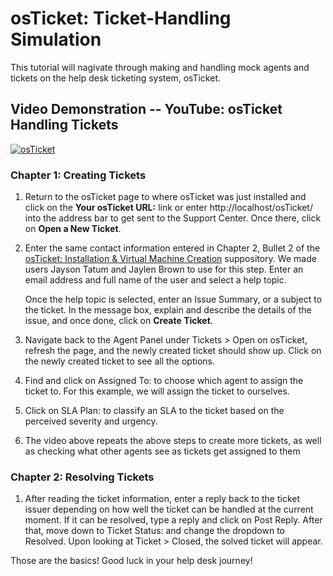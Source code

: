 # osTicket: Ticket-Handling Simulation
This tutorial will nagivate through making and handling mock agents and tickets on the help desk ticketing system, osTicket.

## Video Demonstration -- YouTube: osTicket Handling Tickets
[![osTicket](http://i.imgur.com/rnBht8B.png)](https://youtu.be/2B5cWFWxgzY)

### Chapter 1: Creating Tickets
1.	Return to the osTicket page to where osTicket was just installed and click on the <b>Your osTicket URL:</b> link or enter http://localhost/osTicket/ into the address bar to get sent to the Support Center. Once there, click on <b>Open a New Ticket</b>.

2.	Enter the same contact information entered in Chapter 2, Bullet 2 of the <a href="https://github.com/Rashon5/osticket-install">osTicket: Installation & Virtual Machine Creation</a> suppository. We made users Jayson Tatum and Jaylen Brown to use for this step. Enter an email address and full name of the user and select a help topic.

    Once the help topic is selected, enter an Issue Summary, or a subject to the ticket. In the message box, explain and describe the details of the issue, and once         done, click on <b>Create Ticket</b>.

3.	Navigate back to the Agent Panel under Tickets > Open on osTicket, refresh the page, and the newly created ticket should show up. Click on the newly created ticket to see all the options.

4.	Find and click on Assigned To: to choose which agent to assign the ticket to. For this example, we will assign the ticket to ourselves.

5.	Click on SLA Plan: to classify an SLA to the ticket based on the perceived severity and urgency.

6.	The video above repeats the above steps to create more tickets, as well as checking what other agents see as tickets get assigned to them

### Chapter 2: Resolving Tickets
1.	After reading the ticket information, enter a reply back to the ticket issuer depending on how well the ticket can be handled at the current moment. If it can be resolved, type a reply and click on Post Reply. After that, move down to Ticket Status: and change the dropdown to Resolved. Upon looking at Ticket > Closed, the solved ticket will appear.

Those are the basics! Good luck in your help desk journey!
